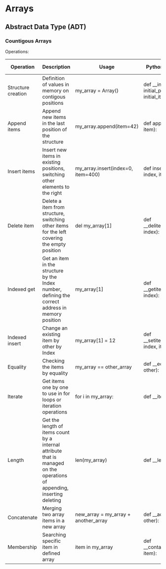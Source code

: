 # Arrays

## Abstract Data Type (ADT)

### Countigous Arrays

Operations:

| Operation          | Description                                                                                                              | Usage                                | Pythonic method                                                | Runtime complexity |
| ------------------ | ------------------------------------------------------------------------------------------------------------------------ | ------------------------------------ | -------------------------------------------------------------- | ------------------ |
| Structure creation | Definition of values in memory on contigous positions                                                                    | my_array = Array()                   | def \_\_init\_\_(self, initial_positions=10, initial_items=None): | O(n) or o(1)       |
| Append items       | Append new items in the last position of the structure                                                                   | my_array.append(item=42)             | def append(self, item):                                        | O(1)               |
| Insert items       | Insert new items in existing positions, switching other elements to the right                                            | my_array.insert(index=0, item=400)   | def insert(self, index, item):                                 | O(n)               |
| Delete item        | Delete a item from structure, switching other items for the left covering the empty position                             | del my_array[1]                      | def \_\_delitem\_\_(self, index):                                 | O(n)               |
| Indexed get        | Get an item in the structure by the Index number, defining the correct address in memory position                        | my_array[1]                          | def \_\_getitem\_\_(self, index):                                 | O(1)               |
| Indexed insert     | Change an existing item by other by Index                                                                                | my_array[1] = 12                     | def \_\_setitem\_\_(self, index, item):                           | O(1)               |
| Equality           | Checking the items by equality                                                                                           | my_array == other_array              | def \_\_eq\_\_(self, other):                                      | O(n)               |
| Iterate            | Get items one by one to use in for loops or iteration operations                                                         | for i in my_array:                   | def \_\_iter\_\_(self):                                           | O(n)               |
| Length             | Get the length of items count by a internal attribute that is managed on the operations of appending, inserting deleting | len(my_array)                        | def \_\_len\_\_(self):                                            | O(1)               |
| Concatenate        | Merging two array items in a new array                                                                                   | new_array = my_array + another_array | def \_\_add\_\_(self, other):                                     | O(n)               |
| Membership         | Searching specific item in defined array                                                                                 | item in my_array                     | def \_\_contains\_\_(self, item):                                 | O(n)               |
